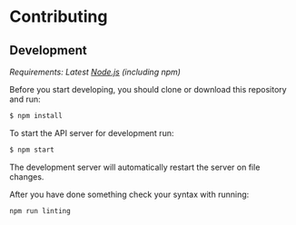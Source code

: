 # Contributing

## Development

_Requirements: Latest [Node.js][node-js] (including npm)_

Before you start developing, you should clone or download this repository and run:

```bash
$ npm install
```

To start the API server for development run:

```bash
$ npm start
```

The development server will automatically restart the server on file changes.

After you have done something check your syntax with running:

```bash
npm run linting
```

[node-js]: https://nodejs.org/en/
